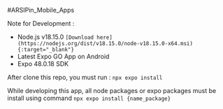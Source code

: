 #ARSIPin_Mobile_Apps

Note for Development :
- Node.js v18.15.0 `[Download here](https://nodejs.org/dist/v18.15.0/node-v18.15.0-x64.msi){:target="_blank"}`
- Latest Expo GO App on Android
- Expo 48.0.18 SDK 

After clone this repo, you must run :
`npx expo install`

While developing this app, all node packages or expo packages must be install using command
`npx expo install {name_package}`
